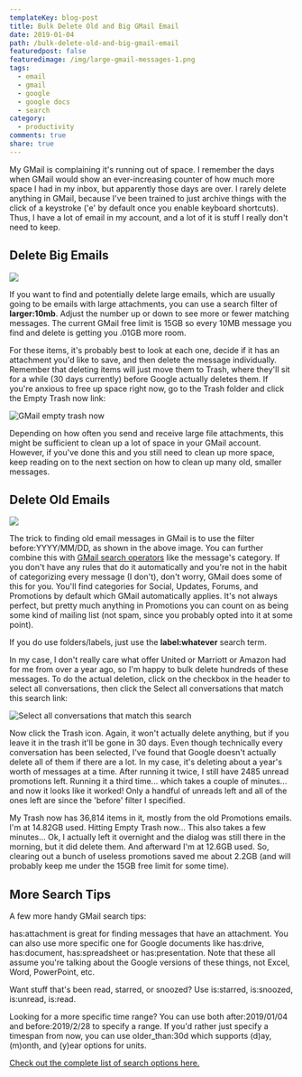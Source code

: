 ```yaml
---
templateKey: blog-post
title: Bulk Delete Old and Big GMail Email
date: 2019-01-04
path: /bulk-delete-old-and-big-gmail-email
featuredpost: false
featuredimage: /img/large-gmail-messages-1.png
tags:
  - email
  - gmail
  - google
  - google docs
  - search
category:
  - productivity
comments: true
share: true
---
```


My GMail is complaining it's running out of space. I remember the days when GMail would show an ever-increasing counter of how much more space I had in my inbox, but apparently those days are over. I rarely delete anything in GMail, because I've been trained to just archive things with the click of a keystroke ('e' by default once you enable keyboard shortcuts). Thus, I have a lot of email in my account, and a lot of it is stuff I really don't need to keep.

## Delete Big Emails

![](/img/large-gmail-messages-1.png)

If you want to find and potentially delete large emails, which are usually going to be emails with large attachments, you can use a search filter of **larger:10mb**. Adjust the number up or down to see more or fewer matching messages. The current GMail free limit is 15GB so every 10MB message you find and delete is getting you .01GB more room.

For these items, it's probably best to look at each one, decide if it has an attachment you'd like to save, and then delete the message individually. Remember that deleting items will just move them to Trash, where they'll sit for a while (30 days currently) before Google actually deletes them. If you're anxious to free up space right now, go to the Trash folder and click the Empty Trash now link:

![GMail empty trash now](/img/gmail-empty-trash-now-1024x165.png)

Depending on how often you send and receive large file attachments, this might be sufficient to clean up a lot of space in your GMail account. However, if you've done this and you still need to clean up more space, keep reading on to the next section on how to clean up many old, smaller messages.

## Delete Old Emails

![](/img/old-gmail-messages-by-category-1024x199.png)

The trick to finding old email messages in GMail is to use the filter before:YYYY/MM/DD, as shown in the above image. You can further combine this with [GMail search operators](https://support.google.com/mail/answer/7190?hl=en) like the message's category. If you don't have any rules that do it automatically and you're not in the habit of categorizing every message (I don't), don't worry, GMail does some of this for you. You'll find categories for Social, Updates, Forums, and Promotions by default which GMail automatically applies. It's not always perfect, but pretty much anything in Promotions you can count on as being some kind of mailing list (not spam, since you probably opted into it at some point).

If you do use folders/labels, just use the **label:whatever** search term.

In my case, I don't really care what offer United or Marriott or Amazon had for me from over a year ago, so I'm happy to bulk delete hundreds of these messages. To do the actual deletion, click on the checkbox in the header to select all conversations, then click the Select all conversations that match this search link:

![Select all conversations that match this search](/img/gmail-bulk-delete-select-all-conversations-that-match-this-search-1024x129.png)

Now click the Trash icon. Again, it won't actually delete anything, but if you leave it in the trash it'll be gone in 30 days. Even though technically every conversation has been selected, I've found that Google doesn't actually delete all of them if there are a lot. In my case, it's deleting about a year's worth of messages at a time. After running it twice, I still have 2485 unread promotions left. Running it a third time... which takes a couple of minutes... and now it looks like it worked! Only a handful of unreads left and all of the ones left are since the 'before' filter I specified.

My Trash now has 36,814 items in it, mostly from the old Promotions emails. I'm at 14.82GB used. Hitting Empty Trash now... This also takes a few minutes... Ok, I actually left it overnight and the dialog was still there in the morning, but it did delete them. And afterward I'm at 12.6GB used. So, clearing out a bunch of useless promotions saved me about 2.2GB (and will probably keep me under the 15GB free limit for some time).

## More Search Tips

A few more handy GMail search tips:

has:attachment is great for finding messages that have an attachment. You can also use more specific one for Google documents like has:drive, has:document, has:spreadsheet or has:presentation. Note that these all assume you're talking about the Google versions of these things, not Excel, Word, PowerPoint, etc.

Want stuff that's been read, starred, or snoozed? Use is:starred, is:snoozed, is:unread, is:read.

Looking for a more specific time range? You can use both after:2019/01/04 and before:2019/2/28 to specify a range. If you'd rather just specify a timespan from now, you can use older\_than:30d which supports (d)ay, (m)onth, and (y)ear options for units.

[Check out the complete list of search options here.](https://support.google.com/mail/answer/7190?hl=en)
